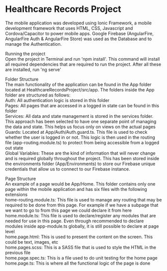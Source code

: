 # Healthcare Records Project
The mobile application was developed using Ionic Framework, a mobile development framework that uses HTML, CSS, Javascript and Cordova/Capacitor to power mobile apps. Google Firebase (AngularFire, AngularFire Auth & AngularFire Store) was used as the Database and to manage the Authentication.

Running the project<br>
Open the project in Terminal and run 'npm install'. This command will install all required dependencies that are required to run the project. After all these are installed, run 'ng serve'

Folder Structure<br>
The main functionality of the application can be found in the App folder located at HealthcareRecordsProject/src/app. The folders inside the App folder are structured as follows:<br>
Auth: All authentication logic is stored in this folder<br>
Pages: All pages that are accessed in a logged in state can be found in this folder<br>
Services: All data and state management is stored in the services folder. This approach has been selected to have one separate point of managing the data and state. This helps us focus only on views on the actual pages<br>
Guards: Located at App/Auth/Auth.guard.ts. This file is used to check whether the user is logged in or not. This logic is then used in the routing file (app-routing.module.ts) to protect from being accessible from a logged out state<br>
Global Variables: These are the kind of information that will never change and is required globally throughout the project. This has been stored inside the environments folder (App/Environments) to store our Firebase unique credentials that allow us to connect to our Firebase instance.<br>

Page Structure<br>
An example of a page would be App/Home. This folder contains only one page within the mobile application and has six files with the following extensions<br>
home-routing.module.ts: This file is used to manage any routing that may be required to be done from this page. For example if we have a subpage that we want to go to from this page we could declare it from here<br>
home.module.ts: This file is used to declare/register any modules that are needed for use in this page. Even through recommended to declare modules inside app-module.ts globally, it is still possible to declare at page level<br>
home.page.html: This is used to present the content on the screen. This could be text, images, etc<br>
home.pages.scss: This is a SASS file that is used to style the HTML in the previous file<br>
home.page.spec.ts: This is a file used to do unit testing for the home page<br>
home.page.ts: This is where all the functional logic of the page is done

